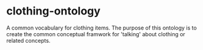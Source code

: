 # clothing-ontology
A common vocabulary for clothing items. The purpose of this ontology is to create the common conceptual framwork for 'talking' about clothing or related concepts.
